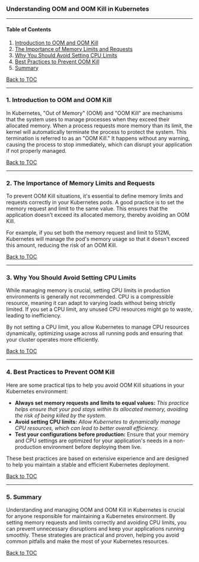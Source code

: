 ### Understanding OOM and OOM Kill in Kubernetes

---

#### Table of Contents

1. [Introduction to OOM and OOM Kill](#introduction-to-oom-and-oom-kill)
2. [The Importance of Memory Limits and Requests](#the-importance-of-memory-limits-and-requests)
3. [Why You Should Avoid Setting CPU Limits](#why-you-should-avoid-setting-cpu-limits)
4. [Best Practices to Prevent OOM Kill](#best-practices-to-prevent-oom-kill)
5. [Summary](#summary)

[Back to TOC](#table-of-contents)

---

### 1. Introduction to OOM and OOM Kill

In Kubernetes, "Out of Memory" (OOM) and "OOM Kill" are mechanisms that the system uses to manage processes when they exceed their allocated memory. When a process requests more memory than its limit, the kernel will automatically terminate the process to protect the system. This termination is referred to as an "OOM Kill." It happens without any warning, causing the process to stop immediately, which can disrupt your application if not properly managed.

[Back to TOC](#table-of-contents)

---

### 2. The Importance of Memory Limits and Requests

To prevent OOM Kill situations, it's essential to define memory limits and requests correctly in your Kubernetes pods. A good practice is to set the memory request and limit to the same value. This ensures that the application doesn't exceed its allocated memory, thereby avoiding an OOM Kill. 

For example, if you set both the memory request and limit to 512Mi, Kubernetes will manage the pod's memory usage so that it doesn't exceed this amount, reducing the risk of an OOM Kill.

[Back to TOC](#table-of-contents)

---

### 3. Why You Should Avoid Setting CPU Limits

While managing memory is crucial, setting CPU limits in production environments is generally not recommended. CPU is a compressible resource, meaning it can adapt to varying loads without being strictly limited. If you set a CPU limit, any unused CPU resources might go to waste, leading to inefficiency. 

By not setting a CPU limit, you allow Kubernetes to manage CPU resources dynamically, optimizing usage across all running pods and ensuring that your cluster operates more efficiently.

[Back to TOC](#table-of-contents)

---

### 4. Best Practices to Prevent OOM Kill

Here are some practical tips to help you avoid OOM Kill situations in your Kubernetes environment:

- **Always set memory requests and limits to equal values:** _This practice helps ensure that your pod stays within its allocated memory, avoiding the risk of being killed by the system._
- **Avoid setting CPU limits:** _Allow Kubernetes to dynamically manage CPU resources, which can lead to better overall efficiency._
- **Test your configurations before production:** Ensure that your memory and CPU settings are optimized for your application's needs in a non-production environment before deploying them live.

These best practices are based on extensive experience and are designed to help you maintain a stable and efficient Kubernetes deployment.

[Back to TOC](#table-of-contents)

---

### 5. Summary

Understanding and managing OOM and OOM Kill in Kubernetes is crucial for anyone responsible for maintaining a Kubernetes environment. By setting memory requests and limits correctly and avoiding CPU limits, you can prevent unnecessary disruptions and keep your applications running smoothly. These strategies are practical and proven, helping you avoid common pitfalls and make the most of your Kubernetes resources.

[Back to TOC](#table-of-contents)

